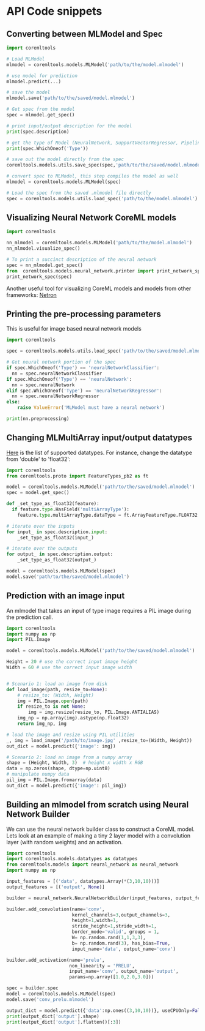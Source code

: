 # API Code snippets

## Converting between MLModel and Spec

```python
import coremltools

# Load MLModel
mlmodel = coremltools.models.MLModel('path/to/the/model.mlmodel')

# use model for prediction
mlmodel.predict(...)

# save the model
mlmodel.save('path/to/the/saved/model.mlmodel')

# Get spec from the model
spec = mlmodel.get_spec()

# print input/output description for the model
print(spec.description)

# get the type of Model (NeuralNetwork, SupportVectorRegressor, Pipeline etc)
print(spec.WhichOneof('Type'))

# save out the model directly from the spec
coremltools.models.utils.save_spec(spec,'path/to/the/saved/model.mlmodel')

# convert spec to MLModel, this step compiles the model as well
mlmodel = coremltools.models.MLModel(spec)

# Load the spec from the saved .mlmodel file directly
spec = coremltools.models.utils.load_spec('path/to/the/model.mlmodel')
```

## Visualizing Neural Network CoreML models
```python
import coremltools

nn_mlmodel = coremltools.models.MLModel('path/to/the/model.mlmodel')
nn_mlmodel.visualize_spec()

# To print a succinct description of the neural network
spec = nn_mlmodel.get_spec()
from  coremltools.models.neural_network.printer import print_network_spec
print_network_spec(spec)
```

Another useful tool for visualizing CoreML models and models from other frameworks: [Netron](https://github.com/lutzroeder/netron)

## Printing the pre-processing parameters

This is useful for image based neural network models

```python
import coremltools

spec = coremltools.models.utils.load_spec('path/to/the/saved/model.mlmodel')

# Get neural network portion of the spec
if spec.WhichOneof('Type') == 'neuralNetworkClassifier':
  nn = spec.neuralNetworkClassifier
if spec.WhichOneof('Type') == 'neuralNetwork':
  nn = spec.neuralNetwork
elif spec.WhichOneof('Type') == 'neuralNetworkRegressor':
  nn = spec.neuralNetworkRegressor
else:
    raise ValueError('MLModel must have a neural network')

print(nn.preprocessing)

```

## Changing MLMultiArray input/output datatypes

[Here](https://github.com/apple/coremltools/blob/d07421460f9f0ad1a2e9cf8b5248670358a24a1a/mlmodel/format/FeatureTypes.proto#L106 ) is the list of supported datatypes.
For instance, change the datatype from 'double' to 'float32':

```python
import coremltools
from coremltools.proto import FeatureTypes_pb2 as ft

model = coremltools.models.MLModel('path/to/the/saved/model.mlmodel')
spec = model.get_spec()

def _set_type_as_float32(feature):
  if feature.type.HasField('multiArrayType'):
    feature.type.multiArrayType.dataType = ft.ArrayFeatureType.FLOAT32

# iterate over the inputs
for input_ in spec.description.input:
    _set_type_as_float32(input_)

# iterate over the outputs
for output_ in spec.description.output:
    _set_type_as_float32(output_)

model = coremltools.models.MLModel(spec)
model.save('path/to/the/saved/model.mlmodel')

```

## Prediction with an image input

An mlmodel that takes an input of type image requires a PIL image during the prediction call.

```python
import coremltools
import numpy as np
import PIL.Image

model = coremltools.models.MLModel('path/to/the/saved/model.mlmodel')

Height = 20 # use the correct input image height
Width = 60 # use the correct input image width


# Scenario 1: load an image from disk
def load_image(path, resize_to=None):
    # resize_to: (Width, Height)
    img = PIL.Image.open(path)
    if resize_to is not None:
        img = img.resize(resize_to, PIL.Image.ANTIALIAS)
    img_np = np.array(img).astype(np.float32)
    return img_np, img

# load the image and resize using PIL utilities
_, img = load_image('/path/to/image.jpg' ,resize_to=(Width, Height))
out_dict = model.predict({'image': img})

# Scenario 2: load an image from a numpy array
shape = (Height, Width, 3)  # height x width x RGB
data = np.zeros(shape, dtype=np.uint8)
# manipulate numpy data
pil_img = PIL.Image.fromarray(data)
out_dict = model.predict({'image': pil_img})

```

## Building an mlmodel from scratch using Neural Network Builder

We can use the neural network builder class to construct a CoreML model. Lets look at an example of
making a tiny 2 layer model with a convolution layer (with random weights) and an activation.

```python
import coremltools
import coremltools.models.datatypes as datatypes
from coremltools.models import neural_network as neural_network
import numpy as np

input_features = [('data', datatypes.Array(*(3,10,10)))]
output_features = [('output', None)]

builder = neural_network.NeuralNetworkBuilder(input_features, output_features)

builder.add_convolution(name='conv',
                        kernel_channels=3,output_channels=3,
                        height=1,width=1,
                        stride_height=1,stride_width=1,
                        border_mode='valid', groups = 1,
                        W= np.random.rand(1,1,3,3),
                        b= np.random.rand(3), has_bias=True,
                        input_name='data', output_name='conv')

builder.add_activation(name='prelu',
                       non_linearity = 'PRELU',
                       input_name='conv', output_name='output',
                       params=np.array([1.0,2.0,3.0]))

spec = builder.spec
model = coremltools.models.MLModel(spec)
model.save('conv_prelu.mlmodel')

output_dict = model.predict({'data':np.ones((3,10,10))}, useCPUOnly=False)
print(output_dict['output'].shape)
print(output_dict['output'].flatten()[:3])
```
